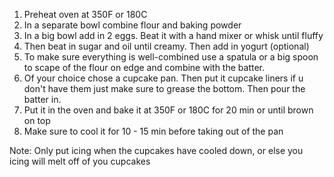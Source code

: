1. Preheat oven at 350F or 180C
2. In a separate bowl combine flour and baking powder
3. In a big bowl add in 2 eggs. Beat it with a hand mixer or whisk until fluffy
4. Then beat in sugar and oil until creamy. Then add in yogurt (optional)
5. To make sure everything is well-combined use a spatula or a big spoon to scape of the flour on edge and combine with the batter. 
6. Of your choice chose a cupcake pan. Then put it cupcake liners if u don't have them just make sure to grease the bottom. Then pour the batter in.
7. Put it in the oven and bake it at 350F or 180C for 20 min or until brown on top
8. Make sure to cool it for 10 - 15 min before taking out of the pan


Note: Only put icing when the cupcakes have cooled down, or else you icing will melt off of you cupcakes
